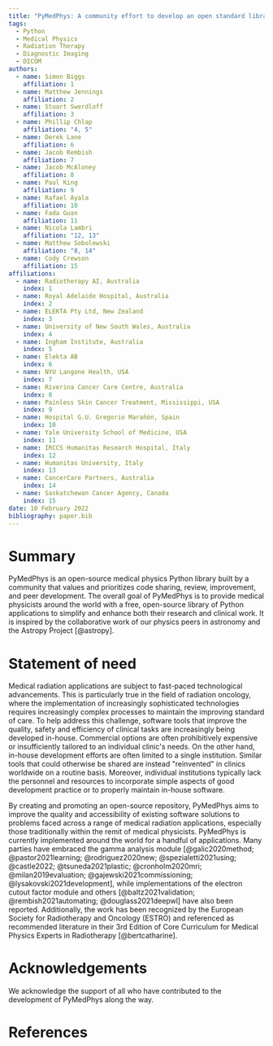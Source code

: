```yaml
---
title: "PyMedPhys: A community effort to develop an open standard library for Medical Physics in Python"
tags:
  - Python
  - Medical Physics
  - Radiation Therapy
  - Diagnostic Imaging
  - DICOM
authors:
  - name: Simon Biggs
    affiliation: 1
  - name: Matthew Jennings
    affiliation: 2
  - name: Stuart Swerdloff
    affiliation: 3
  - name: Phillip Chlap
    affiliation: "4, 5"
  - name: Derek Lane
    affiliation: 6
  - name: Jacob Rembish
    affiliation: 7
  - name: Jacob McAloney
    affiliation: 8
  - name: Paul King
    affiliation: 9
  - name: Rafael Ayala
    affiliation: 10
  - name: Fada Guan
    affiliation: 11
  - name: Nicola Lambri
    affiliation: "12, 13"
  - name: Matthew Sobolewski
    affiliation: "8, 14"
  - name: Cody Crewson
    affiliation: 15
affiliations:
  - name: Radiotherapy AI, Australia
    index: 1
  - name: Royal Adelaide Hospital, Australia
    index: 2
  - name: ELEKTA Pty Ltd, New Zealand
    index: 3
  - name: University of New South Wales, Australia
    index: 4
  - name: Ingham Institute, Australia
    index: 5
  - name: Elekta AB
    index: 6
  - name: NYU Langone Health, USA
    index: 7
  - name: Riverina Cancer Care Centre, Australia
    index: 8
  - name: Painless Skin Cancer Treatment, Mississippi, USA
    index: 9
  - name: Hospital G.U. Gregorio Marañón, Spain
    index: 10
  - name: Yale University School of Medicine, USA
    index: 11
  - name: IRCCS Humanitas Research Hospital, Italy
    index: 12
  - name: Humanitas University, Italy
    index: 13
  - name: CancerCare Partners, Australia
    index: 14
  - name: Saskatchewan Cancer Agency, Canada
    index: 15
date: 10 February 2022
bibliography: paper.bib
---
```


# Summary

PyMedPhys is an open-source medical physics Python library built by a community
that values and prioritizes code sharing, review, improvement, and peer
development. The overall goal of PyMedPhys is to provide medical physicists
around the world with a free, open-source library of Python applications to
simplify and enhance both their research and clinical work. It is inspired by
the collaborative work of our physics peers in astronomy and the Astropy
Project [@astropy].

# Statement of need

Medical radiation applications are subject to fast-paced technological
advancements. This is particularly true in the field of radiation oncology,
where the implementation of increasingly sophisticated technologies requires
increasingly complex processes to maintain the improving standard of care. To
help address this challenge, software tools that improve the quality, safety
and efficiency of clinical tasks are increasingly being developed in-house.
Commercial options are often prohibitively expensive or insufficiently tailored
to an individual clinic's needs. On the other hand, in-house development
efforts are often limited to a single institution. Similar tools that could
otherwise be shared are instead "reinvented" in clinics worldwide on a routine
basis. Moreover, individual institutions typically lack the personnel and
resources to incorporate simple aspects of good development practice or to
properly maintain in-house software.

By creating and promoting an open-source repository, PyMedPhys aims to improve
the quality and accessibility of existing software solutions to problems faced
across a range of medical radiation applications, especially those
traditionally within the remit of medical physicists. PyMedPhys is currently
implemented around the world for a handful of applications.
Many parties have embraced the gamma analysis module [@galic2020method;
@pastor2021learning; @rodriguez2020new; @spezialetti2021using; @castle2022;
@tsuneda2021plastic; @cronholm2020mri; @milan2019evaluation;
@gajewski2021commissioning; @lysakovski2021development], while implementations
of the electron cutout factor module and others [@baltz2021validation;
@rembish2021automating; @douglass2021deepwl] have also been reported.
Additionally, the work has been recognized by the European Society for
Radiotherapy and Oncology (ESTRO) and referenced as recommended literature in
their 3rd Edition of Core Curriculum for Medical Physics Experts in
Radiotherapy [@bertcatharine].

# Acknowledgements

We acknowledge the support of all who have contributed to the development of
PyMedPhys along the way.

# References
